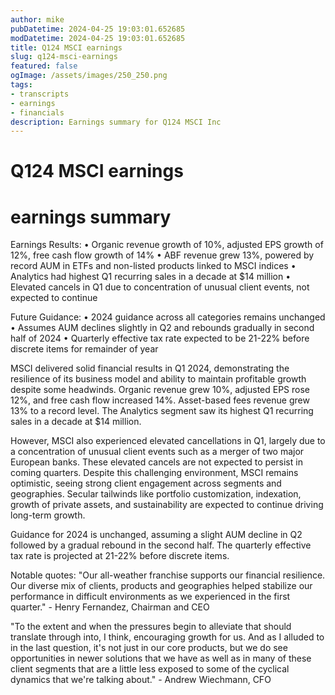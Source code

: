 ```yaml
---
author: mike
pubDatetime: 2024-04-25 19:03:01.652685
modDatetime: 2024-04-25 19:03:01.652685
title: Q124 MSCI earnings
slug: q124-msci-earnings
featured: false
ogImage: /assets/images/250_250.png
tags:
- transcripts
- earnings
- financials
description: Earnings summary for Q124 MSCI Inc
---
```

# Q124 MSCI earnings

# earnings summary
Earnings Results:
• Organic revenue growth of 10%, adjusted EPS growth of 12%, free cash flow growth of 14%
• ABF revenue grew 13%, powered by record AUM in ETFs and non-listed products linked to MSCI indices
• Analytics had highest Q1 recurring sales in a decade at $14 million
• Elevated cancels in Q1 due to concentration of unusual client events, not expected to continue

Future Guidance:
• 2024 guidance across all categories remains unchanged
• Assumes AUM declines slightly in Q2 and rebounds gradually in second half of 2024
• Quarterly effective tax rate expected to be 21-22% before discrete items for remainder of year

MSCI delivered solid financial results in Q1 2024, demonstrating the resilience of its business model and ability to maintain profitable growth despite some headwinds. Organic revenue grew 10%, adjusted EPS rose 12%, and free cash flow increased 14%. Asset-based fees revenue grew 13% to a record level. The Analytics segment saw its highest Q1 recurring sales in a decade at $14 million.

However, MSCI also experienced elevated cancellations in Q1, largely due to a concentration of unusual client events such as a merger of two major European banks. These elevated cancels are not expected to persist in coming quarters. Despite this challenging environment, MSCI remains optimistic, seeing strong client engagement across segments and geographies. Secular tailwinds like portfolio customization, indexation, growth of private assets, and sustainability are expected to continue driving long-term growth.

Guidance for 2024 is unchanged, assuming a slight AUM decline in Q2 followed by a gradual rebound in the second half. The quarterly effective tax rate is projected at 21-22% before discrete items.

Notable quotes:
"Our all-weather franchise supports our financial resilience. Our diverse mix of clients, products and geographies helped stabilize our performance in difficult environments as we experienced in the first quarter." - Henry Fernandez, Chairman and CEO

"To the extent and when the pressures begin to alleviate that should translate through into, I think, encouraging growth for us. And as I alluded to in the last question, it's not just in our core products, but we do see opportunities in newer solutions that we have as well as in many of these client segments that are a little less exposed to some of the cyclical dynamics that we're talking about." - Andrew Wiechmann, CFO